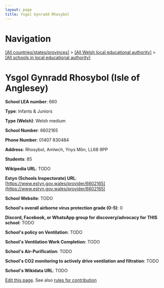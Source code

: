 ```yaml
---
layout: page
title: Ysgol Gynradd Rhosybol
---
```

# Navigation

[[All countries/states/provinces]](../../..) > [[All Welsh local educational authority]](../..) > [[All schools in local educational authority]](..)

# Ysgol Gynradd Rhosybol (Isle of Anglesey)

**School LEA number**: 660

**Type**: Infants & Juniors

**Type (Welsh)**: Welsh medium

**School Number**: 6602165

**Phone Number**: 01407 830484

**Address**: Rhosybol, Amlwch, Ynys Môn, LL68 9PP

**Students**: 85

**Wikipedia URL**: TODO

**Estyn (Schools Inspectorate) URL**: [https://www.estyn.gov.wales/provider/6602165](https://www.estyn.gov.wales/provider/6602165)

**School Website**: TODO

**School's overall airborne virus protection grade (0-5)**: 0

**Discord, Facebook, or WhatsApp group for discovery/advocacy for THIS school**: TODO

**School's policy on Ventilation**: TODO

**School's Ventilation Work Completion**: TODO

**School's Air-Purification**: TODO

**School's CO2 monitoring to actively drive ventilation and filtration**: TODO

**School's Wikidata URL**: TODO




[Edit this page](https://github.com/VentilationProject/Wales/edit/prif/./Isle_of_Anglesey/Ysgol_Gynradd_Rhosybol.md). See also [rules for contribution](../../../contribution-rules/)